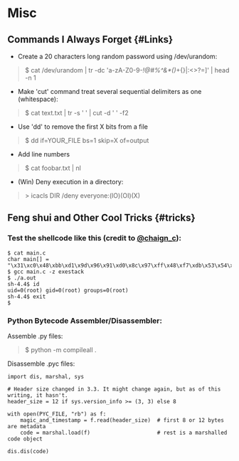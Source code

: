 # Misc

## Commands I Always Forget {#Links}

* Create a 20 characters long random password using /dev/urandom:

>$ cat /dev/urandom | tr -dc 'a-zA-Z0-9-_!@#$%^&*()_+{}|:<>?=' | fold -w 20 | grep -i '[!@#$%^&*()_+{}|:<>?=]' | head -n 1

* Make 'cut' command treat several sequential delimiters as one (whitespace):

>$ cat text.txt | tr -s ' ' | cut -d ' ' -f2

* Use 'dd' to remove the first X bits from a file

>$ dd if=YOUR_FILE bs=1 skip=X of=output

* Add line numbers

>$ cat foobar.txt | nl

* (Win) Deny execution in a directory:

> \> icacls DIR /deny everyone:(IO)(OI)(X)

## Feng shui and Other Cool Tricks {#tricks}

### Test the shellcode like this (credit to [@chaign_c](https://twitter.com/chaign_c)):

```
$ cat main.c
char main[] = "\x31\xc0\x48\xbb\xd1\x9d\x96\x91\xd0\x8c\x97\xff\x48\xf7\xdb\x53\x54\x5f\x99\x52\x57\x54\x5e\xb0\x3b\x0f\x05";
$ gcc main.c -z exestack
$ ./a.out
sh-4.4$ id
uid=0(root) gid=0(root) groups=0(root)
sh-4.4$ exit
$
```

### Python Bytecode Assembler/Disassembler:

Assemble .py files:

>$ python -m compileall .

Disassemble .pyc files:

```
import dis, marshal, sys

# Header size changed in 3.3. It might change again, but as of this writing, it hasn't.
header_size = 12 if sys.version_info >= (3, 3) else 8

with open(PYC_FILE, "rb") as f:
    magic_and_timestamp = f.read(header_size)  # first 8 or 12 bytes are metadata
    code = marshal.load(f)                     # rest is a marshalled code object

dis.dis(code)
```

